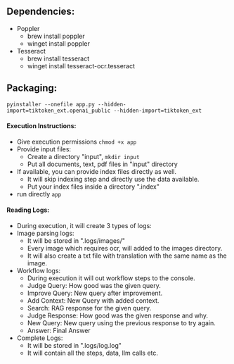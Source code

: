 ## Dependencies:
- Poppler
    - brew install poppler
    - winget install poppler
- Tesseract
    - brew install tesseract
    - winget install tesseract-ocr.tesseract

## Packaging:
`pyinstaller --onefile app.py --hidden-import=tiktoken_ext.openai_public --hidden-import=tiktoken_ext`

#### Execution Instructions:
- Give execution permissions `chmod +x app`
- Provide input files:
    - Create a directory "input", `mkdir input`
    - Put all documents, text, pdf files in "input" directory
- If available, you can provide index files directly as well. 
    - It will skip indexing step and directly use the data available.
    - Put your index files inside a directory ".index"
- run directly `app`

#### Reading Logs:
- During execution, it will create 3 types of logs:
- Image parsing logs:
    - It will be stored in ".logs/images/"
    - Every image which requires ocr, will added to the images directory.
    - It will also create a txt file with translation with the same name as the image.
- Workflow logs:
    - During execution it will out workflow steps to the console.
    - Judge Query: How good was the given query.
    - Improve Query: New query after improvement.
    - Add Context: New Query with added context.
    - Search: RAG response for the given query.
    - Judge Response: How good was the given response and why.
    - New Query: New query using the previous response to try again.
    - Answer: Final Answer
- Complete Logs:
    - It will be stored in ".logs/log.log"
    - It will contain all the steps, data, llm calls etc.